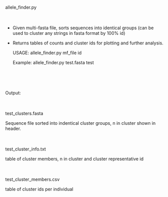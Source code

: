 allele_finder.py  <br /> <br /> <br /> 

- Given multi-fasta file, sorts sequences into identical groups (can be used to cluster any strings in fasta format by 100% id)

- Returns tables of counts and cluster ids for plotting and further analysis. 


    USAGE: allele_finder.py mf_file id


    Example: allele_finder.py test.fasta test


 <br /> <br /> <br /> 
 
Output: <br /> <br /> <br /> 

test_clusters.fasta  

Sequence file sorted into indentical cluster groups, n in cluster shown in header.  <br /> <br /> <br /> 

test_cluster_info.txt  

table of cluster members, n in cluster and cluster representative id    <br /> <br /> <br /> 

test_cluster_members.csv  

table of cluster ids per individual   <br /> <br /> <br /> 
